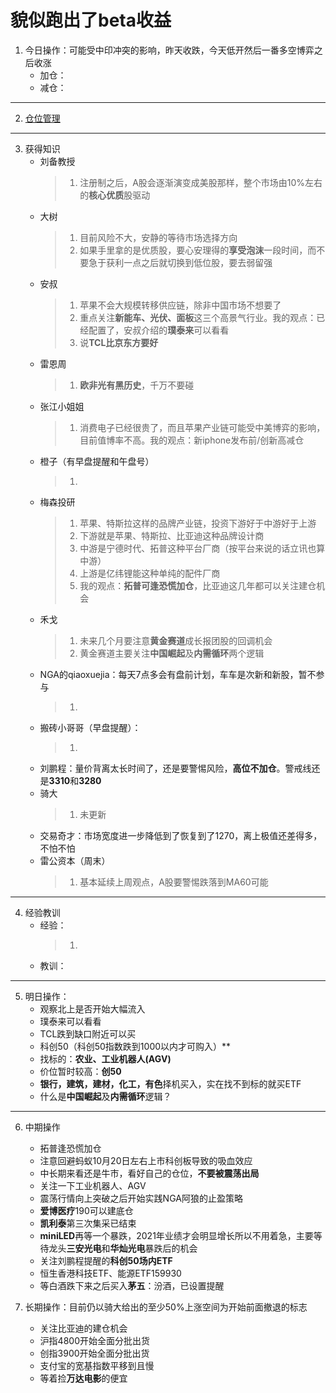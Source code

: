 # 貌似跑出了beta收益
1. 今日操作：可能受中印冲突的影响，昨天收跌，今天低开然后一番多空博弈之后收涨
    - 加仓：
    - 减仓：

***

2. [仓位管理](https://kdocs.cn/l/cmJAYer3tasI)
 
***

3. 获得知识
    - 刘备教授
        > 1. 注册制之后，A股会逐渐演变成美股那样，整个市场由10%左右的**核心优质**股驱动
    - 大树
        > 1. 目前风险不大，安静的等待市场选择方向
        > 2. 如果手里拿的是优质股，要心安理得的**享受泡沫**一段时间，而不要急于获利一点之后就切换到低位股，要去弱留强
    - 安叔
        > 1. 苹果不会大规模转移供应链，除非中国市场不想要了
        > 2. 重点关注**新能车、光伏、面板**这三个高景气行业。我的观点：已经配置了，安叔介绍的**璞泰来**可以看看
        > 3. 说**TCL比京东方要好**
    - 雷恩周
        > 1. **欧非光有黑历史**，千万不要碰
    - 张江小姐姐
        > 1. 消费电子已经很贵了，而且苹果产业链可能受中美博弈的影响，目前值博率不高。我的观点：新iphone发布前/创新高减仓
    - 橙子（有早盘提醒和午盘号）
        > 1. 
    - 梅森投研
        > 1. 苹果、特斯拉这样的品牌产业链，投资下游好于中游好于上游
        > 2. 下游就是苹果、特斯拉、比亚迪这种品牌设计商
        > 3. 中游是宁德时代、拓普这种平台厂商（按平台来说的话立讯也算中游）
        > 4. 上游是亿纬锂能这种单纯的配件厂商
        > 5. 我的观点：**拓普可逢恐慌加仓**，比亚迪这几年都可以关注建仓机会
    - 禾戈
        > 1. 未来几个月要注意**黄金赛道**成长报团股的回调机会
        > 2. 黄金赛道主要关注**中国崛起**及**内需循环**两个逻辑
    - NGA的qiaoxuejia：每天7点多会有盘前计划，车车是次新和新股，暂不参与
        > 1. 
    - 搬砖小哥哥（早盘提醒）：
        > 1. 
    - 刘鹏程：量价背离太长时间了，还是要警惕风险，**高位不加仓**。警戒线还是**3310**和**3280**
    - 骑大
        > 1. 未更新
    - 交易奇才：市场宽度进一步降低到了恢复到了1270，离上极值还差得多，不怕不怕
    - 雷公资本（周末）
        > 1. 基本延续上周观点，A股要警惕跌落到MA60可能
        
***

4. 经验教训
    - 经验：
        > 1. 
    - 教训：
***

5. 明日操作：
    - 观察北上是否开始大幅流入
    - 璞泰来可以看看
    - TCL跌到缺口附近可以买
    - 科创50（科创50指数跌到1000以内才可购入）**
    - 找标的：**农业、工业机器人(AGV)**
    - 价位暂时较高：**创50**
    - **银行，建筑，建材，化工，有色**择机买入，实在找不到标的就买ETF
    - 什么是**中国崛起**及**内需循环**逻辑？

***

6. 中期操作
    - 拓普逢恐慌加仓
    - 注意回避蚂蚁10月20日左右上市科创板导致的吸血效应
    - 中长期来看还是牛市，看好自己的仓位，**不要被震荡出局**
    - 关注一下工业机器人、AGV
    - 震荡行情向上突破之后开始实践NGA阿狼的止盈策略
    - **爱博医疗**190可以建底仓
    - **凯利泰**第三次集采已结束
    - **miniLED**再等一个暴跌，2021年业绩才会明显增长所以不用着急，主要等待龙头**三安光电**和**华灿光电**暴跌后的机会
    - 关注刘鹏程提醒的**科创50场内ETF**
    - 恒生香港科技ETF、能源ETF159930
    - 等白酒跌下来之后买入**茅五**：汾酒，已设置提醒
    
7. 长期操作：目前仍以骑大给出的至少50%上涨空间为开始前面撤退的标志
    - 关注比亚迪的建仓机会
    - 沪指4800开始全面分批出货
    - 创指3900开始全面分批出货
    - 支付宝的宽基指数平移到且慢
    - 等着捡**万达电影**的便宜
